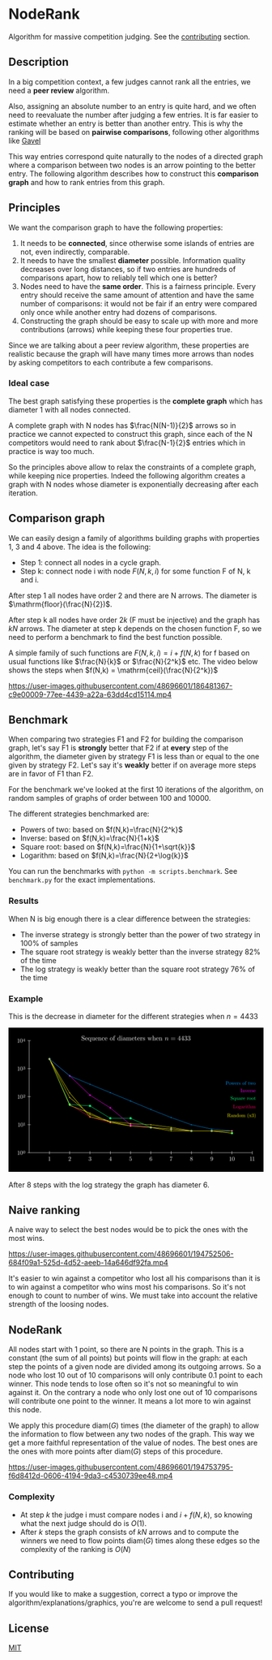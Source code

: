# NodeRank

Algorithm for massive competition judging. See the [contributing](#contributing) section.

## Description

In a big competition context, a few judges cannot rank all the entries, we need a **peer review** algorithm.

Also, assigning an absolute number to an entry is quite hard, and we often need to reevaluate the number after judging a few entries. It is far easier to estimate whether an entry is better than another entry. This is why the ranking will be based on **pairwise comparisons**, following other algorithms like [Gavel](https://www.anishathalye.com/2015/03/07/designing-a-better-judging-system/)

This way entries correspond quite naturally to the nodes of a directed graph where a comparison between two nodes is an arrow pointing to the better entry. The following algorithm describes how to construct this **comparison graph** and how to rank entries from this graph.

## Principles

We want the comparison graph to have the following properties:
1. It needs to be **connected**, since otherwise some islands of entries are not, even indirectly, comparable.
2. It needs to have the smallest **diameter** possible. Information quality decreases over long distances, so if two entries are hundreds of comparisons apart, how to reliably tell which one is better?
3. Nodes need to have the **same order**. This is a fairness principle. Every entry should receive the same amount of attention and have the same number of comparisons: it would not be fair if an entry were compared only once while another entry had dozens of comparisons.
4. Constructing the graph should be easy to scale up with more and more contributions (arrows) while keeping these four properties true.

Since we are talking about a peer review algorithm, these properties are realistic because the graph will have many times more arrows than nodes by asking competitors to each contribute a few comparisons.

### Ideal case

The best graph satisfying these properties is the **complete graph** which has diameter 1 with all nodes connected.

A complete graph with N nodes has $\frac{N(N-1)}{2}$ arrows so in practice we cannot expected to construct this graph, since each of the N competitors would need to rank about $\frac{N-1}{2}$ entries which in practice is way too much.

So the principles above allow to relax the constraints of a complete graph, while keeping nice properties. Indeed the following algorithm creates a graph with N nodes whose diameter is exponentially decreasing after each iteration.

## Comparison graph

We can easily design a family of algorithms building graphs with properties 1, 3 and 4 above. The idea is the following:

- Step 1: connect all nodes in a cycle graph.
- Step k: connect node i with node $F(N,k,i)$ for some function F of N, k and i.

After step 1 all nodes have order 2 and there are N arrows. The diameter is $\mathrm{floor}(\frac{N}{2})$.

After step k all nodes have order $2k$ (F must be injective) and the graph has $kN$ arrows. The diameter at step k depends on the chosen function F, so we need to perform a benchmark to find the best function possible.

A simple family of such functions are $F(N,k,i) = i + f(N,k)$ for f based on usual functions like $\frac{N}{k}$ or $\frac{N}{2^k}$ etc. The video below shows the steps when $f(N,k) = \mathrm{ceil}(\frac{N}{2^k})$


https://user-images.githubusercontent.com/48696601/186481367-c9e00009-77ee-4439-a22a-63dd4cd15114.mp4



## Benchmark

When comparing two strategies F1 and F2 for building the comparison graph, let's say F1 is **strongly** better that F2 if at **every** step of the algorithm, the diameter given by strategy F1 is less than or equal to the one given by strategy F2. Let's say it's **weakly** better if on average more steps are in favor of F1 than F2.

For the benchmark we've looked at the first 10 iterations of the algorithm, on random samples of graphs of order between 100 and 10000.

The different strategies benchmarked are:
- Powers of two: based on $f(N,k)=\frac{N}{2^k}$
- Inverse: based on $f(N,k)=\frac{N}{1+k}$
- Square root: based on $f(N,k)=\frac{N}{1+\sqrt{k}}$
- Logarithm: based on $f(N,k)=\frac{N}{2+\log{k}}$

You can run the benchmarks with `python -m scripts.benchmark`. See `benchmark.py` for the exact implementations.

### Results

When N is big enough there is a clear difference between the strategies:

- The inverse strategy is strongly better than the power of two strategy in 100% of samples
- The square root strategy is weakly better than the inverse strategy 82% of the time
- The log strategy is weakly better than the square root strategy 76% of the time

### Example

This is the decrease in diameter for the different strategies when $n=4433$


<p align="center">
  <img src="assets/benchmark.png" alt="benchmark" width="600">
</p>



After 8 steps with the log strategy the graph has diameter 6.

## Naive ranking

A naive way to select the best nodes would be to pick the ones with the most wins.


https://user-images.githubusercontent.com/48696601/194752506-684f09a1-525d-4d52-aeeb-14a646df92fa.mp4


It's easier to win against a competitor who lost all his comparisons than it is to win against a competitor who wins most his comparisons. So it's not enough to count to number of wins. We must take into account the relative strength of the loosing nodes.


## NodeRank

All nodes start with 1 point, so there are N points in the graph. This is a constant (the sum of all points) but points will flow in the graph: at each step the points of a given node are divided among its outgoing arrows. So a node who lost 10 out of 10 comparisons will only contribute 0.1 point to each winner. This node tends to lose often so it's not so meaningful to win against it. On the contrary a node who only lost one out of 10 comparisons will contribute one point to the winner. It means a lot more to win against this node.

We apply this procedure $\mathrm{diam}(G)$ times (the diameter of the graph) to allow the information to flow between any two nodes of the graph. This way we get a more faithful representation of the value of nodes. The best ones are the ones with more points after $\mathrm{diam}(G)$ steps of this procedure.


https://user-images.githubusercontent.com/48696601/194753795-f6d8412d-0606-4194-9da3-c4530739ee48.mp4


### Complexity

- At step $k$ the judge i must compare nodes i and $i+f(N,k)$, so knowing what the next judge should do is $O(1)$.
- After $k$ steps the graph consists of $kN$ arrows and to compute the winners we need to flow points $\mathrm{diam}(G)$ times along these edges so the complexity of the ranking is $O(N)$


## Contributing

If you would like to make a suggestion, correct a typo or improve the algorithm/explanations/graphics, you're are welcome to send a pull request!

## License

[MIT](LICENSE)
